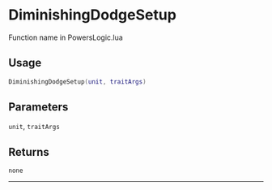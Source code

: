 # DiminishingDodgeSetup
Function name in PowersLogic.lua
## Usage
```lua
DiminishingDodgeSetup(unit, traitArgs)
```
## Parameters
`unit`, `traitArgs`
## Returns
`none`

---